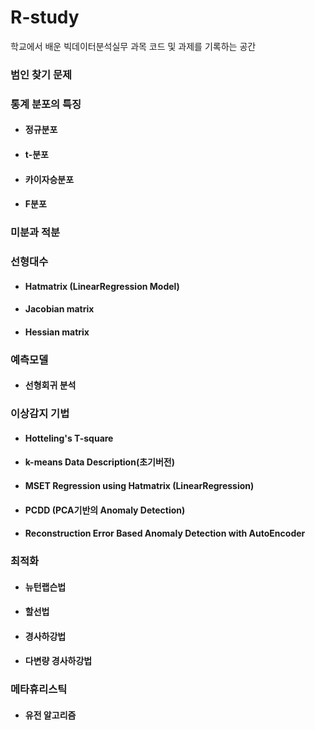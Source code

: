 # R-study
학교에서 배운 빅데이터분석실무 과목 코드 및 과제를 기록하는 공간

### 범인 찾기 문제

### 통계 분포의 특징
- #### 정규분포
- #### t-분포
- #### 카이자승분포
- #### F분포


### 미분과 적분

### 선형대수
- #### Hatmatrix (LinearRegression Model)
- #### Jacobian matrix
- #### Hessian matrix

### 예측모델
- #### 선형회귀 분석

### 이상감지 기법
- #### Hotteling's T-square
- #### k-means Data Description(초기버전)
- #### MSET Regression using Hatmatrix (LinearRegression)
- #### PCDD (PCA기반의 Anomaly Detection)
- #### Reconstruction Error Based Anomaly Detection with AutoEncoder

### 최적화
- #### 뉴턴랩슨법
- #### 할선법
- #### 경사하강법
- #### 다변량 경사하강법

### 메타휴리스틱
- #### 유전 알고리즘
